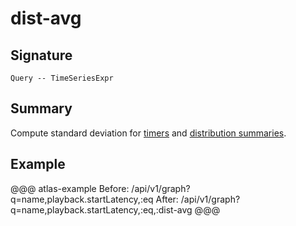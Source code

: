 
# dist-avg

## Signature

`Query -- TimeSeriesExpr`

## Summary

Compute standard deviation for [timers](http://netflix.github.io/spectator/en/latest/intro/timer/)
and [distribution summaries](http://netflix.github.io/spectator/en/latest/intro/dist-summary/).

## Example

@@@ atlas-example
Before: /api/v1/graph?q=name,playback.startLatency,:eq
 After: /api/v1/graph?q=name,playback.startLatency,:eq,:dist-avg
@@@
